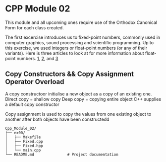 # CPP Module 02

This module and all upcoming ones require use of the Orthodox Canonical Form for each class created.

The first excercise introduces us to fixed-point numbers, commonly used in computer graphics, sound processing and scientific programming. Up to this exercise, we used integers or float-point numbers (or any of their variants). Here is three articles to look at for more information about float-point numbers. [1](https://www.cprogramming.com/tutorial/floating_point/understanding_floating_point.html), [2](https://www.cprogramming.com/tutorial/floating_point/understanding_floating_point_representation.html), and [3](https://www.cprogramming.com/tutorial/floating_point/understanding_floating_point_printing.html)

## Copy Constructors && Copy Assignment Operator Overload
A copy constructoor initialise a new object as a copy of an existing one.
Direct copy = shallow copy
Deep copy = copying entire object
C++ supplies a default copy constructor

Copy assignment is used to copy the values from one existing object to another after both objects have been constructedd

```plaintext
Cpp_Module_02/
├── ex00/
│   ├── Makefile
│   ├── Fixed.cpp
│   ├── Fixed.hpp
│   └── main.cpp
└── README.md				# Project documentation